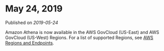 # May 24, 2019<a name="release-note-2019-05-24"></a>

Published on *2019\-05\-24*

Amazon Athena is now available in the AWS GovCloud \(US\-East\) and AWS GovCloud \(US\-West\) Regions\. For a list of supported Regions, see [AWS Regions and Endpoints](https://docs.aws.amazon.com/general/latest/gr/rande.html#athena)\.